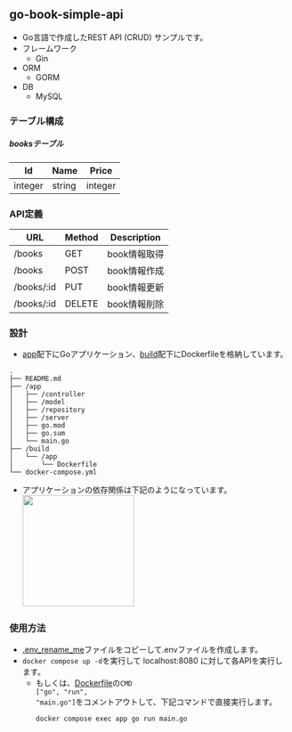 ## go-book-simple-api
* Go言語で作成したREST API (CRUD) サンプルです。
* フレームワーク
  * Gin
* ORM
  * GORM
* DB
  * MySQL

### テーブル構成

##### booksテーブル
| Id | Name | Price |
| -- | -- | -- |
| integer | string | integer |

### API定義

| URL | Method | Description |
| -- | -- | -- |
| /books | GET | book情報取得 |
| /books | POST | book情報作成 |
| /books/:id | PUT | book情報更新 |
| /books/:id | DELETE | book情報削除 |

### 設計

* <a href="/app">app</a>配下にGoアプリケーション、<a href="/build">build</a>配下にDockerfileを格納しています。

```
.
├── README.md
├── /app
│   ├── /controller
│   ├── /model
│   ├── /repository
│   ├── /server
│   ├── go.mod
│   ├── go.sum
│   └── main.go
├── /build
│   └── /app
│       └── Dockerfile
└── docker-compose.yml
```

* アプリケーションの依存関係は下記のようになっています。<br><img src="https://github.com/plasmo310/go-book-simple-api/assets/77447256/8b960c9a-8114-4214-a126-f4fc925326a8" width=200 />

### 使用方法

* <a href="env_rename_me">.env_rename_me</a>ファイルをコピーして.envファイルを作成します。
* <code>docker compose up -d</code>を実行して localhost:8080 に対して各APIを実行します。
  * もしくは、<a href="/build/app/Dockerfile">Dockerfile</a>の<code>CMD ["go", "run", "main.go"]</code>をコメントアウトして、下記コマンドで直接実行します。
     ```
     docker compose exec app go run main.go
     ```
